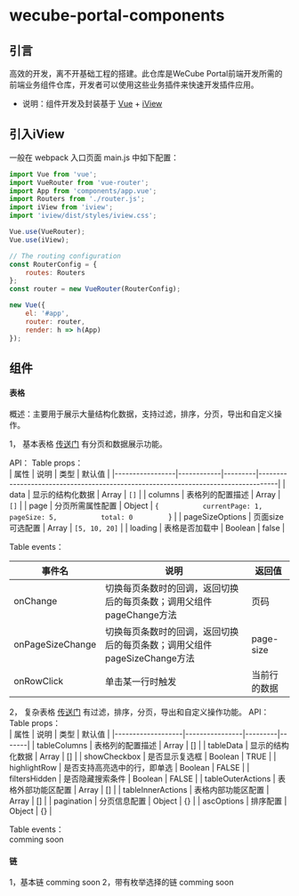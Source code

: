 # wecube-portal-components

## 引言

高效的开发，离不开基础工程的搭建。此仓库是WeCube Portal前端开发所需的前端业务组件仓库，开发者可以使用这些业务插件来快速开发插件应用。


- 说明：组件开发及封装基于 [Vue](https://vuejs.org/) + [iView](https://www.iviewui.com/)

## 引入iView

一般在 webpack 入口页面 main.js 中如下配置：
```js
import Vue from 'vue';
import VueRouter from 'vue-router';
import App from 'components/app.vue';
import Routers from './router.js';
import iView from 'iview';
import 'iview/dist/styles/iview.css';

Vue.use(VueRouter);
Vue.use(iView);

// The routing configuration
const RouterConfig = {
    routes: Routers
};
const router = new VueRouter(RouterConfig);

new Vue({
    el: '#app',
    router: router,
    render: h => h(App)
});
```

## 组件

#### 表格
概述：主要用于展示大量结构化数据，支持过滤，排序，分页，导出和自定义操作。

1， 基本表格 [传送门](components/table/simple-table.vue)
有分页和数据展示功能。

API：
Table props：  
| 属性              | 说明         | 类型      | 默认值                                                                               |
|-----------------|------------|---------|-----------------------------------------------------------------------------------|
| data            | 显示的结构化数据   | Array   | ```[]```                                                                              |
| columns         | 表格列的配置描述   | Array   | ```[]```                                                                             |
| page            | 分页所需属性配置   | Object  | ```{           currentPage: 1,           pageSize: 5,           total: 0         ```} |
| pageSizeOptions | 页面size可选配置 | Array   | ```[5, 10, 20]```                                                                     |
| loading         | 表格是否加载中    | Boolean | false                                                                             |

Table events：  

| 事件名              | 说明                                          | 返回值        |
|------------------|---------------------------------------------|------------|
| onChange         | 切换每页条数时的回调，返回切换后的每页条数；调用父组件pageChange方法     | 页码         |
| onPageSizeChange | 切换每页条数时的回调，返回切换后的每页条数；调用父组件pageSizeChange方法 | page\-size |
| onRowClick       | 单击某一行时触发                                    | 当前行的数据     |


2， 复杂表格 [传送门](components/table/table.js)
有过滤，排序，分页，导出和自定义操作功能。
API：
Table props：  
| 属性                | 说明             | 类型      | 默认值   |
|-------------------|----------------|---------|-------|
| tableColumns      | 表格列的配置描述       | Array   | \[\]  |
| tableData         | 显示的结构化数据       | Array   | \[\]  |
| showCheckbox      | 是否显示复选框        | Boolean | TRUE  |
| highlightRow      | 是否支持高亮选中的行，即单选 | Boolean | FALSE |
| filtersHidden     | 是否隐藏搜索条件       | Boolean | FALSE |
| tableOuterActions | 表格外部功能区配置      | Array   | \[\]  |
| tableInnerActions | 表格内部功能区配置      | Array   | \[\]  |
| pagination        | 分页信息配置         | Object  | \{\}  |
| ascOptions        | 排序配置           | Object  | \{\}  |


Table events：  
comming soon
#### 链

1，基本链
comming soon
2，带有枚举选择的链
comming soon



